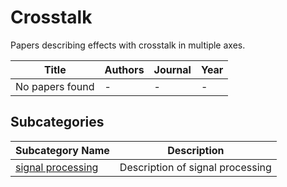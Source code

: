 # Crosstalk

Papers describing effects with crosstalk in multiple axes.

<!-- PAPERS_TABLE_START -->
| Title | Authors | Journal | Year |
|-------|---------|---------|------|
| No papers found | - | - | - |

<!-- PAPERS_TABLE_END -->

<!-- SUBCATEGORIES_SECTION_START -->
## Subcategories

| Subcategory Name | Description |
|------------------|-------------|
| [signal processing](signal%20processing/) | Description of signal processing |

<!-- SUBCATEGORIES_SECTION_END -->

